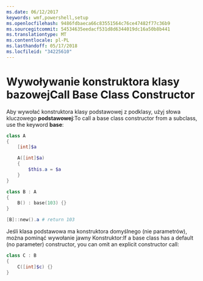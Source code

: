 ```yaml
---
ms.date: 06/12/2017
keywords: wmf,powershell,setup
ms.openlocfilehash: 9486fdbaeca66c83551564c76ce47482f77c36b9
ms.sourcegitcommit: 54534635eedacf531d8d6344019dc16a50b8b441
ms.translationtype: MT
ms.contentlocale: pl-PL
ms.lasthandoff: 05/17/2018
ms.locfileid: "34225610"
---
```

# <a name="call-base-class-constructor"></a><span data-ttu-id="fc5d5-102">Wywoływanie konstruktora klasy bazowej</span><span class="sxs-lookup"><span data-stu-id="fc5d5-102">Call Base Class Constructor</span></span>

<span data-ttu-id="fc5d5-103">Aby wywołać konstruktora klasy podstawowej z podklasy, użyj słowa kluczowego **podstawowej**:</span><span class="sxs-lookup"><span data-stu-id="fc5d5-103">To call a base class constructor from a subclass, use the keyword **base**:</span></span>

```powershell
class A
{
    [int]$a

    A([int]$a)
    {
        $this.a = $a
    }
}

class B : A
{
    B() : base(103) {}
}

[B]::new().a # return 103
```

<span data-ttu-id="fc5d5-104">Jeśli klasa podstawowa ma konstruktora domyślnego (nie parametrów), można pominąć wywołanie jawny Konstruktor:</span><span class="sxs-lookup"><span data-stu-id="fc5d5-104">If a base class has a default (no parameter) constructor, you can omit an explicit constructor call:</span></span>

```powershell
class C : B
{
    C([int]$c) {}
}
```

